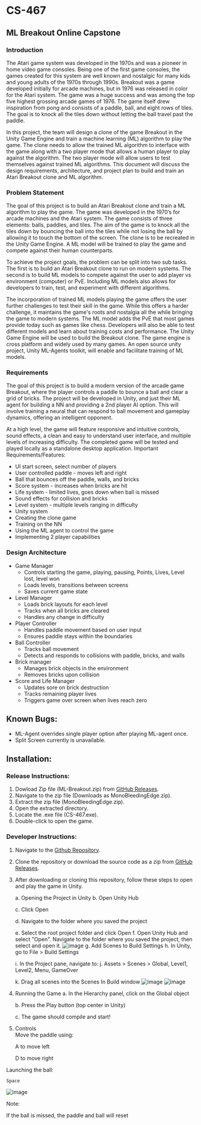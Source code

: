 # CS-467
## ML Breakout Online Capstone
### Introduction  
The Atari game system was developed in the 1970s and was a pioneer in home video game consoles. Being one of the first game consoles, the games created for this system are well known and nostalgic for many kids and young adults of the 1970s through 1990s. Breakout was a game developed initially for arcade machines, but in 1976 was released in color for the Atari system. The game was a huge success and was among the top five highest grossing arcade games of 1976. The game itself drew inspiration from pong and consists of a paddle, ball, and eight rows of tiles. The goal is to knock all the tiles down without letting the ball travel past the paddle.  

In this project, the team will design a clone of the game Breakout in the Unity Game Engine and train a machine learning (ML) algorithm to play the game. The clone needs to allow the trained ML algorithm to interface with the game along with a two player mode that allows a human player to play against the algorithm. The two player mode will allow users to test themselves against trained ML algorithms. This document will discuss the design requirements, architecture, and project plan to build and train an Atari Breakout clone and ML algorithm. 

### Problem Statement

The goal of this project is to build an Atari Breakout clone and train a ML algorithm to play the game. The game was developed in the 1970’s for arcade machines and the Atari system. The game consists of three elements: balls, paddles, and tiles. The aim of the game is to knock all the tiles down by bouncing the ball into the tiles while not losing the ball by allowing it to touch the bottom of the screen. The clone is to be recreated in the Unity Game Engine. A ML model will be trained to play the game and compete against their human counterparts. 

To achieve the project goals, the problem can be split into two sub tasks. The first is to build an Atari Breakout clone to run on modern systems. The second is to build ML models to compete against the user to add player vs environment (computer) or PvE. Including ML models also allows for developers to train, test, and experiment with different algorithms.  

The incorporation of trained ML models playing the game offers the user further challenges to test their skill in the game. While this offers a harder challenge, it maintains the game's roots and nostalgia all the while bringing the game to modern systems. The ML model adds the PvE that most games provide today such as games like chess. Developers will also be able to test different models and learn about training costs and performance. 
The Unity Game Engine will be used to build the Breakout clone. The game engine is cross platform and widely used by many games. An open source unity project, Unity ML-Agents toolkit, will enable and facilitate training of ML models.  


### Requirements
The goal of this project is to build a modern version of the arcade game Breakout, where the player controls a paddle to bounce a ball and clear a grid of bricks. The project will be developed in Unity, and just their ML agent for building a NN and providing a 2nd player AI option. This will involve training a neural that can respond to ball movement and gameplay dynamics, offering an intelligent opponent.  

At a high level, the game will feature responsive and intuitive controls, sound effects, a clean and easy to understand user interface, and multiple levels of increasing difficulty. The completed game will be tested and played locally as a standalone desktop application. 
Important Requirements/Features: 
- UI start screen, select number of players
- User controlled paddle - moves left and right
- Ball that bounces off the paddle, walls, and bricks
- Score system - increases when bricks are hit
- Life system - limited lives, goes down when ball is missed
- Sound effects for collision and bricks
- Level system - multiple levels ranging in difficulty 
- Unity system 
- Creating the clone game
- Training on the NN 
- Using the ML agent to control the game
- Implementing 2 player capabilities

### Design Architecture
- Game Manager 
    - Controls starting the game, playing, pausing, Points, Lives, Level lost, level won
    - Loads levels, transitions between screens
    - Saves current game state
- Level Manager
    - Loads brick layouts for each level
    - Tracks when all bricks are cleared
    - Handles any change in difficulty 
- Player Controller
    - Handles paddle movement based on user input
    - Ensures paddle stays within the boundaries
- Ball Controller
    - Tracks ball movement
    - Detects and responds to collisions with paddle, bricks, and walls
- Brick manager
    - Manages brick objects in the environment
    - Removes bricks upon collision 
- Score and Life Manager
    - Updates sore on brick destruction
    - Tracks remaining player lives
    - Triggers game over screen when lives reach zero


## Known Bugs:
- ML-Agent overrides single player option after playing ML-agent once. 
- Split Screen currently is unavailable. 



## Installation:

### Release Instructions:
1. Dowload Zip file (ML-Breakout.zip) from [GitHub Releases](https://github.com/Jnorth2/CS-467/releases/tag/v1.0.0).
2. Navigate to the zip file (Downloads as MonoBleedingEdge.zip).
3. Extract the zip file (MonoBleedingEdge.zip).
4. Open the extracted directory.
5. Locate the .exe file (CS-467.exe).
6. Double-click to open the game.

### Developer Instructions:
1. Navigate to the [Github Repository](https://github.com/Jnorth2/CS-467/tree/v1.0.0).

2. Clone the repository or download the source code as a zip from [GitHub Releases](https://github.com/Jnorth2/CS-467/releases/tag/v1.0.0).

3. After downloading or cloning this repository, follow these steps to open and play the game in Unity.

    a. Opening the Project in Unity
    b. Open Unity Hub

    c. Click Open

    d. Navigate to the folder where you saved the project

    e. Select the root project folder and click Open
    f. Open Unity Hub and select "Open". Navigate to the folder where you saved the project, then select and open it.
![image](https://github.com/user-attachments/assets/16309893-b2f2-4265-b215-2b4e55b2d70c)
    g. Add Scenes to Build Settings
    h. In Unity, go to File > Build Settings

    i. In the Project pane, navigate to:
    j. Assets > Scenes > Global, Level1, Level2, Menu, GameOver

    k. Drag all scenes into the Scenes In Build window
![image](https://github.com/user-attachments/assets/6e7dfc36-a04b-404b-a851-1980d2860c1b)
![image](https://github.com/user-attachments/assets/918cc83f-7f9e-4bf4-b0bb-8a187c69dfa9)
4. Running the Game
    a. In the Hierarchy panel, click on the Global object

    b. Press the Play button (top center in Unity)

    c. The game should compile and start!

5. Controls  
Move the paddle using:

    A to move left

    D to move right

Launching the ball:

    Space

![image](https://github.com/user-attachments/assets/23dd81ca-7c60-49a4-b67f-f04931603f11)

Note: 

If the ball is missed, the paddle and ball will reset



